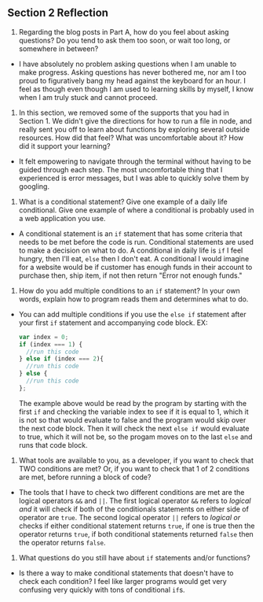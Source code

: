## Section 2 Reflection

1. Regarding the blog posts in Part A, how do you feel about asking questions? Do you tend to ask them too soon, or wait too long, or somewhere in between?
  * I have absolutely no problem asking questions when I am unable to make progress. Asking questions has never bothered me, nor am I too proud to figuratively bang my head against the keyboard for an hour. I feel as though even though I am used to learning skills by myself, I know when I am truly stuck and cannot proceed.

1. In this section, we removed some of the supports that you had in Section 1. We didn't give the directions for how to run a file in node, and really sent you off to learn about functions by exploring several outside resources. How did that feel? What was uncomfortable about it? How did it support your learning?
  * It felt empowering to navigate through the terminal without having to be guided through each step. The most uncomfortable thing that I experienced is error messages, but I was able to quickly solve them by googling.

1. What is a conditional statement? Give one example of a daily life conditional. Give one example of where a conditional is probably used in a web application you use.
  * A conditional statement is an `if` statement that has some criteria that needs to be met before the code is run. Conditional statements are used to make a decision on what to do. A conditional in daily life is `if` I feel hungry, then I'll eat, `else` then I don't eat. A conditional I would imagine for a website would be if customer has enough funds in their account to purchase then, ship item, if not then return "Error not enough funds."
1. How do you add multiple conditions to an `if` statement? In your own words, explain how to program reads them and determines what to do.
  * You can add multiple conditions if you use the `else if` statement after your first `if` statement and accompanying code block.
    EX:
    ```javascript
    var index = 0;
    if (index === 1) {
      //run this code
    } else if (index === 2){
      //run this code
    } else {
      //run this code
    };
    ```
    The example above would be read by the program by starting with the first `if` and checking the variable index to see if it is equal to 1, which it is not so that would evaluate to false and the program would skip over the next code block. Then it will check the next `else if` would evaluate to true, which it will not be, so the progam moves on to the last `else` and runs that code block.

1. What tools are available to you, as a developer, if you want to check that TWO conditions are met? Or, if you want to check that 1 of 2 conditions are met, before running a block of code?
  * The tools that I have to check two different conditions are met are the logical operators `&&` and `||`. The first logical operator `&&` refers to *logical and* it will check if both of the conditionals statements on either side of operator are `true`. The second logical operator `||` refers to *logical or* checks if either conditional statement returns `true`, if one is true then the operator returns `true`, if both conditional statements returned `false` then the operator returns `false`.

1.  What questions do you still have about `if` statements and/or functions?
  * Is there a way to make conditional statements that doesn't have to check each condition? I feel like larger programs would get very confusing very quickly with tons of conditional `if`s.
